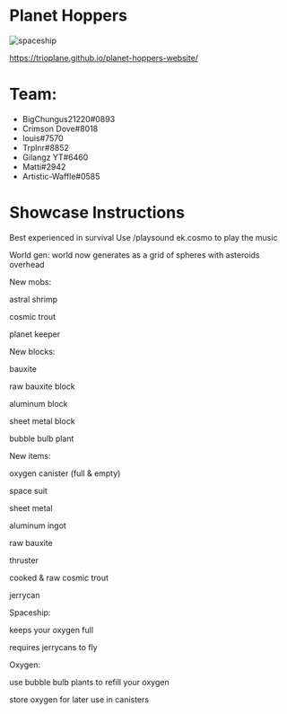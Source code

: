 # Planet Hoppers 
![spaceship](https://user-images.githubusercontent.com/31514218/180110269-f816a150-6d1e-4572-a8bd-81b4f7b94d22.gif)


https://trioplane.github.io/planet-hoppers-website/

# Team:
- BigChungus21220#0893
- Crimson Dove#8018
- louis#7570
- Trplnr#8852
- Gilangz YT#6460
- Matti#2942
- Artistic-Waffle#0585

# Showcase Instructions
Best experienced in survival
Use /playsound ek.cosmo to play the music



World gen:
world now generates as a grid of spheres with asteroids overhead



New mobs:

astral shrimp

cosmic trout

planet keeper



New blocks:

bauxite

raw bauxite block

aluminum block

sheet metal block

bubble bulb plant



New items:

oxygen canister (full & empty)

space suit

sheet metal

aluminum ingot

raw bauxite

thruster

cooked & raw cosmic trout

jerrycan

Spaceship:

keeps your oxygen full

requires jerrycans to fly



Oxygen:

use bubble bulb plants to refill your oxygen

store oxygen for later use in canisters

